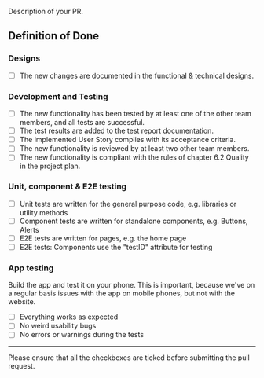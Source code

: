 Description of your PR.

## Definition of Done

### Designs

-   [ ] The new changes are documented in the functional & technical designs.

### Development and Testing

-   [ ] The new functionality has been tested by at least one of the other team members, and all tests are successful.
-   [ ] The test results are added to the test report documentation.
-   [ ] The implemented User Story complies with its acceptance criteria.
-   [ ] The new functionality is reviewed by at least two other team members.
-   [ ] The new functionality is compliant with the rules of chapter 6.2 Quality in the project plan.

### Unit, component & E2E testing

-   [ ] Unit tests are written for the general purpose code, e.g. libraries or utility methods
-   [ ] Component tests are written for standalone components, e.g. Buttons, Alerts
-   [ ] E2E tests are written for pages, e.g. the home page
-   [ ] E2E tests: Components use the "testID" attribute for testing

### App testing

Build the app and test it on your phone. 
This is important, because we've on a regular basis issues with the app on mobile phones, but not with the website.

-   [ ] Everything works as expected
-   [ ] No weird usability bugs
-   [ ] No errors or warnings during the tests

---

Please ensure that all the checkboxes are ticked before submitting the pull request.
